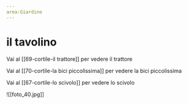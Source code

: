 ```yaml
---
area:Giardino
---
```

# il tavolino

Vai al [[69-cortile-il trattore]] per vedere il trattore

Vai al [[70-cortile-la bici piccolissima]] per vedere la bici piccolissima

Vai al [[67-cortile-lo scivolo]] per vedere lo scivolo

![[foto_40.jpg]]